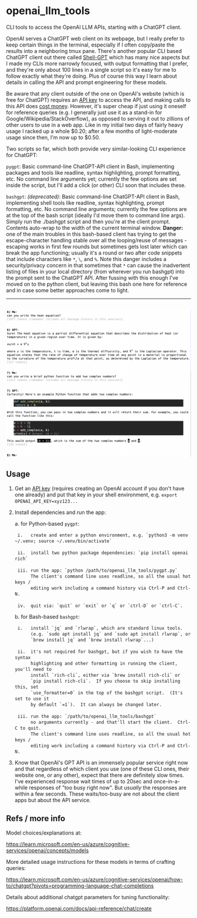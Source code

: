 # openai_llm_tools
CLI tools to access the OpenAI LLM APIs, starting with a ChatGPT client.

OpenAI serves a ChatGPT web client on its webpage, but I really prefer to keep
certain things in the terminal, especially if I often copy/paste the results
into a neighboring tmux pane.  There's another popular CLI based ChatGPT client
out there called [Shell-GPT](https://pypi.org/project/shell-gpt) which has many
nice aspects but I made my CLIs more narrowly focused, with output formatting
that I prefer, and they're only about 100 lines in a single script so it's
easy for me to follow exactly what they're doing.  Plus of course this way I
learn about details in calling the API and prompt engineering for these models.

Be aware that any client outside of the one on OpenAI's website (which is free
for ChatGPT) requires an [API key](https://platform.openai.com/account/api-keys)
to access the API, and making calls to this API does 
[cost money](https://openai.com/pricing#language-models).
However, it's super cheap if just using it oneself for reference queries (e.g.
I generally just use it as a stand-in for Google/Wikipedia/StackOverflow),
as opposed to serving it out to zillions of other users to use in a web app.
Like in my initial two days of fairly heavy usage I racked up a whole $0.20;
after a few months of light-moderate usage since then, I'm now up to $0.50.

Two scripts so far, which both provide very similar-looking CLI experience for
ChatGPT:

`pygpt`: Basic command-line ChatGPT-API client in Bash, implementing packages
and tools like readline, syntax highlighting, prompt formatting, etc.  No command
line arguments yet; currently the few options are set inside the script, but I'll
add a click (or other) CLI soon that includes these.

`bashgpt`: *(deprecated)*:
Basic command-line ChatGPT-API client in Bash, implementing shell
tools like readline, syntax highlighting, prompt formatting, etc.  No command
line arguments; currently the few options are at the top of the bash script
(ideally I'd move them to command line args).  Simply run the ./bashgpt script
and then you're at the client prompt.  Contents auto-wrap to the width of the
current terminal window.
**Danger:** one of the main troubles in this bash-based client has trying to get
the escape-character handling stable over all the looping/reuse of messages -
escaping works in first few rounds but sometimes gets lost later which can
break the app functioning; usually it's a round or two after code snippets that
include characters like `*`, `\`, and `%`.  Note this danger includes a
security/privacy concern in that sometimes that `*` can cause the inadvertent
listing of files in your local directory (from wherever you run bashgpt) into
the prompt sent to the ChatGPT API.  After fussing with this enough I've moved
on to the python client, but leaving this bash one here for reference and in
case some better approaches come to light.


------
![screenshot](screenshot.png "Screenshot")
------


## Usage

1. Get an [API key](https://platform.openai.com/account/api-keys) (requires
creating an OpenAI account if you don't have one already) and put that key in
your shell environment, e.g. `export OPENAI_API_KEY=xyz123...`

2. Install dependencies and run the app:

    a. for Python-based `pygpt`:
     
        i.   create and enter a python environment, e.g. `python3 -m venv ~/.venv; source ~/.venv/bin/activate`
      
        ii.  install two python package dependencies: `pip install openai rich`
      
        iii. run the app: `python /path/to/openai_llm_tools/pygpt.py`
             The client's command line uses readline, so all the usual hot keys /
             editing work including a command history via Ctrl-P and Ctrl-N.
      
        iv.  quit via: `quit` or `exit` or `q` or `ctrl-D` or `ctrl-C`.
     
    b. for Bash-based `bashgpt`:
     
        i.   install `jq` and `rlwrap`, which are standard linux tools.
             (e.g. `sudo apt install jq` and `sudo apt install rlwrap`, or
             `brew install jq` and `brew install rlwrap`...)
      
        ii.  it's not required for bashgpt, but if you wish to have the syntax
             highlighting and other formatting in running the client, you'll need to
             install `rich-cli`, either via `brew install rich-cli` or
             `pip install rich-cli`.  If you choose to skip installing this, set
             `use_formatter=0` in the top of the bashgpt script.  (It's set to use it
             by default `=1`).  It can always be changed later.
      
        iii. run the app: `/path/to/openai_llm_tools/bashgpt`
             no arguments currently - and that'll start the client.  Ctrl-C to quit.
             The client's command line uses readline, so all the usual hot keys /
             editing work including a command history via Ctrl-P and Ctrl-N.

3. Know that OpenAI's GPT API is an immensely popular service right now and
that regardless of which client you use (one of these CLI ones, their website
one, or any other), expect that there are definitely slow times.  I've
experienced response wait times of up to 20sec and once-in-a-while responses
of "too busy right now".  But *usually* the responses are within a few seconds.
These waits/too-busy are not about the client apps but about the API service.


## Refs / more info

Model choices/explanations at:

  https://learn.microsoft.com/en-us/azure/cognitive-services/openai/concepts/models

More detailed usage instructions for these models in terms of crafting queries:

  https://learn.microsoft.com/en-us/azure/cognitive-services/openai/how-to/chatgpt?pivots=programming-language-chat-completions

Details about additional chatgpt parameters for tuning functionality:

  https://platform.openai.com/docs/api-reference/chat/create

